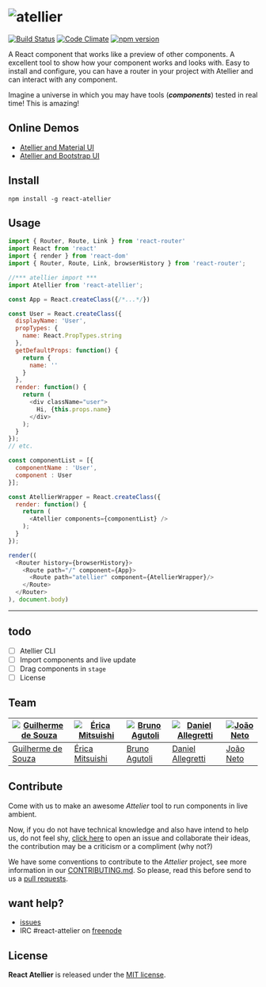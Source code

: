 # ![atellier](https://raw.githubusercontent.com/scup/Atellier/development/media/header_logo.png)

[![Build Status](https://travis-ci.org/scup/Atellier.svg?branch=master)](https://travis-ci.org/scup/Atellier)
[![Code Climate](https://codeclimate.com/github/scup/Atellier/badges/gpa.svg)](https://codeclimate.com/github/scup/Atellier)
[![npm version](https://badge.fury.io/js/Attelier.svg)](https://badge.fury.io/js/Attelier)



A React component that works like a preview of other components. A excellent tool to show how your component works and looks with. Easy to install and configure, you can have a router in your project with Atellier and can interact with any component.

Imagine a universe in which you may have tools (***components***) tested in real time! This is amazing!

## Online Demos
* [Atellier and Material UI](https://github.com/callemall/material-ui)
* [Atellier and Bootstrap UI](https://github.com/callemall/material-ui)

## Install
```shell
npm install -g react-atellier
```

## Usage
```javascript
import { Router, Route, Link } from 'react-router'
import React from 'react'
import { render } from 'react-dom'
import { Router, Route, Link, browserHistory } from 'react-router';

//*** atellier import ***
import Atellier from 'react-atellier';

const App = React.createClass({/*...*/})

const User = React.createClass({
  displayName: 'User',
  propTypes: {
    name: React.PropTypes.string
  },
  getDefaultProps: function() {
    return {
      name: ''
    }
  },
  render: function() {
    return (
      <div className="user">
        Hi, {this.props.name}
      </div>
    );
  }
});
// etc.

const componentList = [{
  componentName : 'User',
  component : User
}];

const AtellierWrapper = React.createClass({
  render: function() {
    return (
      <Atellier components={componentList} />
    );
  }
});

render((
  <Router history={browserHistory}>
    <Route path="/" component={App}>
      <Route path="atellier" component={AtellierWrapper}/>
    </Route>
  </Router>
), document.body)
```



---







## todo
- [ ] Atellier CLI
- [ ] Import components and live update
- [ ] Drag components in `stage`
- [ ] License

## Team

[![Guilherme de Souza](https://avatars1.githubusercontent.com/u/2624370?v=3&s=120)](https://github.com/guisouza) | [![Érica Mitsuishi](https://avatars2.githubusercontent.com/u/3091890?v=3&s=120)](https://github.com/mitsuishihidemi) | [![Bruno Agutoli](https://avatars2.githubusercontent.com/u/298845?v=3&s=120)](https://github.com/agutoli) | [![Daniel Allegretti](https://avatars1.githubusercontent.com/u/317584?v=3&s=120)](https://github.com/allegretti) | [![João Neto](https://avatars2.githubusercontent.com/u/547989?v=3&s=120)](https://github.com/allegretti)
---|---|---|---|---
[Guilherme de Souza](https://github.com/guisouza) | [Érica Mitsuishi](https://github.com/mitsuishihidemi) | [Bruno Agutoli](https://github.com/agutoli) | [Daniel Allegretti](https://github.com/allegretti) | [João Neto](https://github.com/joaoneto)

## Contribute
Come with us to make an awesome *Attelier* tool to run components in live ambient.

Now, if you do not have technical knowledge and also have intend to help us, do not feel shy, [click here](https://github.com/scup/Atellier/issues) to open an issue and collaborate their ideas, the contribution may be a criticism or a compliment (why not?)

We have some conventions to contribute to the *Attelier* project, see more information in our [CONTRIBUTING.md](CONTRIBUTING.md). So please, read this before send to us a [pull requests](https://github.com/scup/Atellier/pulls).

## want help?
- [issues](https://github.com/scup/Atellier/issues)
- IRC #react-attelier on [freenode](https://freenode.net/)


## License

**React Atellier** is released under the
[MIT license](https://github.com/scup/Atellier/blob/development/LICENSE.md).
